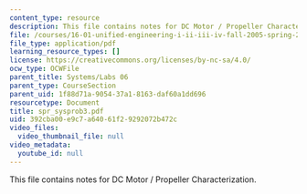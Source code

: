 ```yaml
---
content_type: resource
description: This file contains notes for DC Motor / Propeller Characterization.
file: /courses/16-01-unified-engineering-i-ii-iii-iv-fall-2005-spring-2006/392cba00e9c7a64061f29292072b472c_spr_sysprob3.pdf
file_type: application/pdf
learning_resource_types: []
license: https://creativecommons.org/licenses/by-nc-sa/4.0/
ocw_type: OCWFile
parent_title: Systems/Labs 06
parent_type: CourseSection
parent_uid: 1f88d71a-9054-37a1-8163-daf60a1dd696
resourcetype: Document
title: spr_sysprob3.pdf
uid: 392cba00-e9c7-a640-61f2-9292072b472c
video_files:
  video_thumbnail_file: null
video_metadata:
  youtube_id: null
---
```

This file contains notes for DC Motor / Propeller Characterization.
